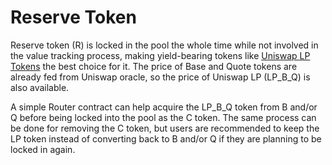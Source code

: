 # Reserve Token

Reserve token (R) is locked in the pool the whole time while not involved in the value tracking process, making yield-bearing tokens like [Uniswap LP Tokens](https://blog.instadapp.io/unipool-maker-vaults) the best choice for it. The price of Base and Quote tokens are already fed from Uniswap oracle, so the price of Uniswap LP (LP\_B\_Q) is also available.

A simple Router contract can help acquire the LP\_B\_Q token from B and/or Q before being locked into the pool as the C token. The same process can be done for removing the C token, but users are recommended to keep the LP token instead of converting back to B and/or Q if they are planning to be locked in again.
